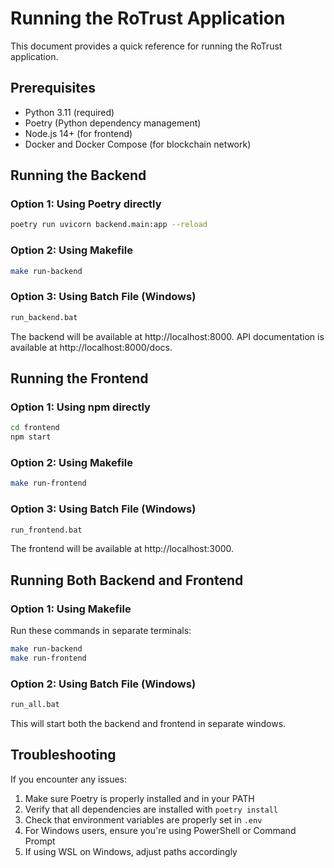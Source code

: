 # Running the RoTrust Application

This document provides a quick reference for running the RoTrust application.

## Prerequisites

- Python 3.11 (required)
- Poetry (Python dependency management)
- Node.js 14+ (for frontend)
- Docker and Docker Compose (for blockchain network)

## Running the Backend

### Option 1: Using Poetry directly

```bash
poetry run uvicorn backend.main:app --reload
```

### Option 2: Using Makefile

```bash
make run-backend
```

### Option 3: Using Batch File (Windows)

```bash
run_backend.bat
```

The backend will be available at http://localhost:8000.
API documentation is available at http://localhost:8000/docs.

## Running the Frontend

### Option 1: Using npm directly

```bash
cd frontend
npm start
```

### Option 2: Using Makefile

```bash
make run-frontend
```

### Option 3: Using Batch File (Windows)

```bash
run_frontend.bat
```

The frontend will be available at http://localhost:3000.

## Running Both Backend and Frontend

### Option 1: Using Makefile

Run these commands in separate terminals:
```bash
make run-backend
make run-frontend
```

### Option 2: Using Batch File (Windows)

```bash
run_all.bat
```

This will start both the backend and frontend in separate windows.

## Troubleshooting

If you encounter any issues:

1. Make sure Poetry is properly installed and in your PATH
2. Verify that all dependencies are installed with `poetry install`
3. Check that environment variables are properly set in `.env`
4. For Windows users, ensure you're using PowerShell or Command Prompt
5. If using WSL on Windows, adjust paths accordingly